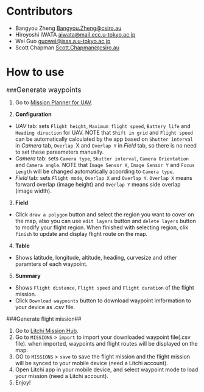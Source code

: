 
# Contributors

- Bangyou Zheng <Bangyou.Zheng@csiro.au>
- Hiroyoshi IWATA <aiwata@mail.ecc.u-tokyo.ac.jp>
- Wei Guo <guowei@isas.a.u-tokyo.ac.jp>
- Scott Chapman <Scott.Chapman@csiro.au>

# How to use

###<font size=4>Generate waypoints</font>

1. Go to [Mission Planner for UAV](https://croptsrv-cdc.it.csiro.au/shiny/users/zhe00a/missionplanner/).

2. **Configuration**
  - *UAV* tab: sets `Flight height`, `Maximum flight speed`, `Battery life` and `Heading direction` for UAV. NOTE that `Shift in grid` and `Flight speed` can be automatically calculated by the app based on `Shutter interval` in *Camera* tab, `Overlap `X and `Overlap Y` in *Field* tab, so there is no need to set these pareameters manually.
  - *Camera* tab: sets `Camera type`, `Shutter interval`, `Camera Orientation` and `Camera angle`. NOTE that `Image Sensor X`, `Image Sensor Y` and `Focus Length` will be changed automatically acoording to `Camera type`.
  - *Field* tab: sets `Flight mode`, `Overlap X` and `Overlap Y`. `Overlap X` means forward overlap (image height) and `Overlap Y` means side overlap (image width).

3. **Field** 
 - Click `draw a polygon` button and select the region you want to cover on the map, also you can use `edit layers` button and `delete layers` button to modify your flight region. When finished with selecting region, clik `finish` to update and display flight route on the map.

4. **Table**
 - Shows latitude, longitude, altitude, heading, curvesize and other paramters of each waypoint.

5. **Summary**
 - Shows `Flight distance`, `Flight speed` and `Flight duration` of the flight mission. 
 - Click `Download waypoints` button to download waypoint imformation to your device as .csv file.

###Generate flight mission##

1. Go to [Litchi Mission Hub](https://flylitchi.com/hub).
2. Go to `MISSIONS` > `import` to import your downloaded waypoint file(.csv file). when imported, waypoints and flight routes will be displayed on the map.
3. GO to `MISSIONS` > `save` to save the flight mission and the flight mission will be synced to your mobile device (need a Litchi account).
4. Open Litchi app in your mobile device, and select waypoint mode to load your mission (need a Litchi account).
5. Enjoy!
